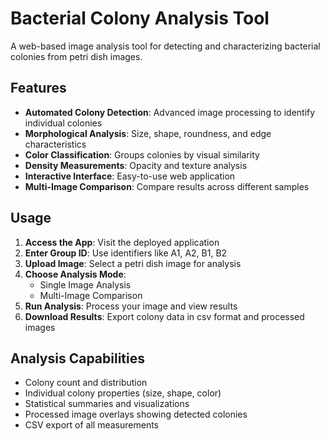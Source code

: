 # Bacterial Colony Analysis Tool

A web-based image analysis tool for detecting and characterizing bacterial colonies from petri dish images.

## Features

- **Automated Colony Detection**: Advanced image processing to identify individual colonies
- **Morphological Analysis**: Size, shape, roundness, and edge characteristics
- **Color Classification**: Groups colonies by visual similarity  
- **Density Measurements**: Opacity and texture analysis
- **Interactive Interface**: Easy-to-use web application
- **Multi-Image Comparison**: Compare results across different samples

## Usage

1. **Access the App**: Visit the deployed application
2. **Enter Group ID**: Use identifiers like A1, A2, B1, B2
3. **Upload Image**: Select a petri dish image for analysis
4. **Choose Analysis Mode**: 
   - Single Image Analysis
   - Multi-Image Comparison
5. **Run Analysis**: Process your image and view results
6. **Download Results**: Export colony data in csv format and processed images 

## Analysis Capabilities

- Colony count and distribution
- Individual colony properties (size, shape, color)
- Statistical summaries and visualizations
- Processed image overlays showing detected colonies
- CSV export of all measurements


